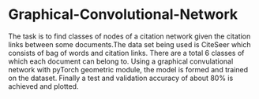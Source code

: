 # Graphical-Convolutional-Network
The task is to find classes of nodes of a citation network given the citation links between some documents.The data set being 
used  is CiteSeer which consists of bag of words and citation links.
There are a total 6 classes of which each document can belong to.
Using a graphical convulational network with pyTorch geometric module, the model is formed and trained on the dataset.
Finally a test and validation accuracy of about 80% is achieved and plotted.
